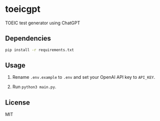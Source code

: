 # toeicgpt
TOEIC test generator using ChatGPT

## Dependencies

```bash
pip install -r requirements.txt
```

## Usage

1. Rename `.env.example` to `.env` and set your OpenAI API key to `API_KEY`.

2. Run `python3 main.py`.

## License

MIT
